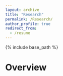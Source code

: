 ```yaml
---
layout: archive
title: "Research"
permalink: /Research/
author_profile: true
redirect_from:
  - /resume
---
```


{% include base_path %}

Overview
======

